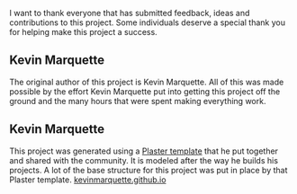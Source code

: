 I want to thank everyone that has submitted feedback, ideas and contributions to this project. Some individuals deserve a special thank you for helping make this project a success.

## Kevin Marquette

The original author of this project is Kevin Marquette. All of this was made possible by the effort Kevin Marquette put into getting this project off the ground and the many hours that were spent making everything work.

## Kevin Marquette

This project was generated using a [Plaster template](https://github.com/KevinMarquette/PlasterTemplates) that he put together and shared with the community. It is modeled after the way he builds his projects. A lot of the base structure for this project was put in place by that Plaster template. [kevinmarquette.github.io](http://kevinmarquette.github.io)

